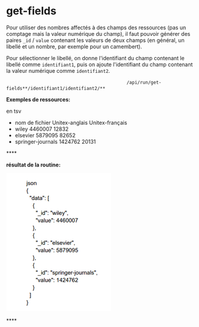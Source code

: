 # get-fields

Pour utiliser des nombres affectés à des champs des ressources \(pas un comptage mais  la valeur numérique du champ\), il faut pouvoir générer des paires `_id` / `value` contenant les valeurs de deux champs \(en général, un libellé et un nombre, par exemple pour un camembert\).

Pour sélectionner le libellé, on donne l'identifiant du champ contenant le libellé comme `identifiant1`, puis on ajoute l'identifiant du champ contenant la valeur numérique comme `identifiant2`.

                                                 /api/run/get-fields**/identifiant1/identifiant2/**

**Exemples de ressources:**

en tsv 

* nom de fichier Unitex-anglais Unitex-français
* wiley 4460007 12832
* elsevier 5879095 82652
* springer-journals 1424762 20131

\*\*\*\*

**résultat de la routine:**  


![](../../.gitbook/assets/image%20%2815%29.png)

\*\*\*\*

